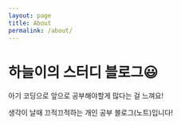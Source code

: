 ```yaml
---
layout: page
title: About
permalink: /about/
---
```

# 하늘이의 스터디 블로그😃

아기 코딩으로 앞으로 공부해야할게 많다는 걸 느껴요!

생각이 날때 끄적끄적하는 개인 공부 블로그(노트)입니다!


